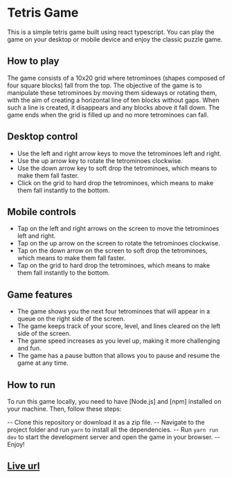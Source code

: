# Tetris Game

This is a simple tetris game built using react typescript.
You can play the game on your desktop or mobile device and enjoy the classic puzzle game.

## How to play

The game consists of a 10x20 grid where tetrominoes (shapes composed of four square blocks) fall from the top.
The objective of the game is to manipulate these tetrominoes by moving them sideways or rotating them,
with the aim of creating a horizontal line of ten blocks without gaps.
When such a line is created, it disappears and any blocks above it fall down.
The game ends when the grid is filled up and no more tetrominoes can fall.

## Desktop control

- Use the left and right arrow keys to move the tetrominoes left and right.
- Use the up arrow key to rotate the tetrominoes clockwise.
- Use the down arrow key to soft drop the tetrominoes, which means to make them fall faster.
- Click on the grid to hard drop the tetrominoes, which means to make them fall instantly to the bottom.

## Mobile controls

- Tap on the left and right arrows on the screen to move the tetrominoes left and right.
- Tap on the up arrow on the screen to rotate the tetrominoes clockwise.
- Tap on the down arrow on the screen to soft drop the tetrominoes, which means to make them fall faster.
- Tap on the grid to hard drop the tetrominoes, which means to make them fall instantly to the bottom.

## Game features

- The game shows you the next four tetrominoes that will appear in a queue on the right side of the screen.
- The game keeps track of your score, level, and lines cleared on the left side of the screen.
- The game speed increases as you level up, making it more challenging and fun.
- The game has a pause button that allows you to pause and resume the game at any time.

## How to run
To run this game locally, you need to have [Node.js] and [npm] installed on your machine. Then, follow these steps:

-- Clone this repository or download it as a zip file.
-- Navigate to the project folder and run `yarn` to install all the dependencies.
-- Run `yarn run dev` to start the development server and open the game in your browser.
-- Enjoy!

## [Live url](https://tetris-game-y6fn.onrender.com)
